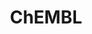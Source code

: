 ---
bigquery: https://console.cloud.google.com/bigquery?p=patents-public-data&d=ebi_chembl&page=dataset
citation: '"The ChEMBL database in 2017." Anna Gaulton, Anne Hersey, Michał Nowotka,
  A Patrícia Bento, Jon Chambers, David Mendez, Prudence Mutowo, Francis Atkinson,
  Louisa J Bellis, Elena Cibrián-Uhalte, Mark Davies, Nathan Dedman, Anneli Karlsson,
  María Paula Magariños, John P Overington, George Papadatos, Ines Smit, Andrew R
  Leach Nucleic acids Research (2017) 45 (Database Issue), D945-D954'
contributors: European Bioinformatics Institute
cost: None
description: ChEMBL Data is a manually curated database of small molecules used in
  drug discovery, including information about existing patented drugs.
documentation: 'schema: https://www.ebi.ac.uk/chembl/db_schema


  '
last_edit: 04/08/2022, 09:44:06
location: https://console.cloud.google.com/marketplace/product/google_patents_public_datasets/chembl
maintained_by: EMBL-EBI, an outstation of European Molecular Biology Laboratory
related_publications: '

  ChEMBL: towards direct deposition of bioassay data.


  Mendez D, Gaulton A, Bento AP, Chambers J, De Veij M, Félix E, Magariños MP, Mosquera
  JF, Mutowo P, Nowotka M, Gordillo-Marañón M, Hunter F, Junco L, Mugumbate G, Rodriguez-Lopez
  M, Atkinson F, Bosc N, Radoux CJ, Segura-Cabrera A, Hersey A, Leach AR.


  — Nucleic Acids Res. 2019; 47(D1):D930-D940. doi: 10.1093/nar/gky1075

  '
schema_fields:
- accession
- standard_flag
- standard_value
- patent_id
- organism
- source
- structure_type
- parameter_value
- protein_class_synonym
- cellosaurus_id
- curated_by
- therapeutic_flag
- status
- abstract
- patent_use_code
- normal_range_min
- prediction_method
- selectivity_comment
- helm_notation
- applicant_full_name
- l5
- hba
- first_page
- l2
- mec_id
- relationship_type
- biocomp_id
- result_flag
- site_id
- withdrawn_flag
- research_stem
- actsm_id
- rgid
- name
- aspect
- substrate_record_id
- withdrawn_country
- src_description
- doc_id
- compsyn_id
- approval_date
- targcomp_id
- src_assay_id
- standard_relation
- assay_desc
- warning_class
- full_molformula
- chirality
- assay_param_id
- sitecomp_id
- num_ro5_violations
- cell_source_tissue
- updated_by
- molecular_mechanism
- l1
- mechanism_of_action
- molecule_type
- mol_irac_id
- assay_strain
- class_level
- alert_set_id
- tbl
- doc_type
- orig_description
- comp_class_id
- num_lipinski_ro5_violations
- cx_logd
- value
- go_id
- num_alerts
- standard_inchi
- tax_id
- curation_comment
- binding_site_comment
- who_name
- component_type
- uo_units
- ass_cls_map_id
- parent_molregno
- bao_format
- topical
- domain_type
- polymer_flag
- domain_description
- drugind_id
- ref_id
- smid
- tid_fixed
- ddd_value
- warning_type
- co_stem_id
- stem_class
- normal_range_max
- drug_record_id
- stem
- level5
- component_id
- class_type
- sei
- previous_company
- hrac_code
- tid
- prod_pat_id
- ref_type
- max_phase
- standard_text_value
- alert_id
- withdrawn_class
- cell_ontology_id
- l6
- aidx
- comp_go_id
- parent_id
- activity_comment
- issue
- title
- pubmed_id
- db_version
- mol_frac_id
- level3
- sequence_md5sum
- predbind_id
- heavy_atoms
- acd_logp
- doi
- withdrawn_year
- last_page
- level2
- level1_description
- assay_category
- units
- ddd_units
- withdrawn_reason
- action_type
- bao_id
- version
- protclasssyn_id
- chembl_id
- src_id
- prodrug
- parameter_type
- activity_id
- mw_monoisotopic
- direct_interaction
- first_approval
- dosage_form
- route
- max_phase_for_ind
- pathway_id
- bto_id
- confidence
- ap_id
- subgroup
- as_id
- psa
- cx_most_bpka
- variant_id
- cpd_str_alert_id
- cell_source_organism
- downgraded
- acd_most_bpka
- delist_flag
- ddd_admr
- published_type
- assay_id
- text_value
- annotation
- assay_source
- potential_duplicate
- le
- met_conversion
- last_active
- assay_tissue
- cidx
- aromatic_rings
- upper_value
- publication_number
- smarts
- parenteral
- db_source
- mol_hrac_id
- submission_date
- volume
- nda_type
- mc_organism
- comments
- res_stem_id
- label
- lle
- domain_name
- protein_class_desc
- efo_term
- usan_stem_id
- activity_count
- level2_description
- formulation_id
- product_id
- related_tid
- molsyn_id
- inorganic_flag
- who_extra
- isoform
- ro3_pass
- description
- cx_logp
- active_molregno
- country
- assay_cell_type
- alogp
- patent_no
- definition
- homologue
- start_position
- mesh_heading
- hbd
- l7
- frac_code
- updated_on
- component_synonym
- bei
- synonyms
- enzyme_name
- indref_id
- met_id
- mesh_id
- source_domain_id
- job_id
- published_value
- l3
- hbd_lipinski
- canonical_smiles
- cell_description
- targrel_id
- assay_tax_id
- journal
- acd_logd
- creation_date
- relationship_desc
- authors
- mecref_id
- indication_class
- domain_id
- frac_class_id
- site_name
- idx
- published_units
- enzyme_tid
- ad_type
- warnref_id
- set_name
- assay_organism
- innovator_company
- l4
- assay_class_id
- pchembl_value
- mc_target_accession
- cl_lincs_id
- hba_lipinski
- parent_type
- toid
- assay_subcellular_fraction
- src_compound_id
- caloha_id
- mutation
- disease_efficacy
- level1
- stat
- record_id
- metabolite_record_id
- log_id
- data_validity_comment
- type
- metref_id
- l8
- entity_id
- rtb
- company
- relation
- standard_type
- efo_id
- syn_type
- level3_description
- oral
- entity_type
- ingredient
- ridx
- irac_code
- site_residues
- active_ingredient
- drug_product_flag
- warning_country
- irac_class_id
- priority
- year
- molregno
- standard_inchi_key
- black_box_warning
- published_relation
- atc_code
- hrac_class_id
- ddd_id
- usan_year
- uberon_id
- cell_id
- usan_stem
- clo_id
- std_act_id
- acd_most_apka
- strength
- mc_tax_id
- assay_test_type
- cx_most_apka
- mol_atc_id
- natural_product
- mechanism_comment
- first_in_class
- pathway_key
- standard_upper_value
- warning_year
- compound_name
- oc_id
- standard_units
- mc_target_name
- molfile
- warning_description
- path
- cell_name
- end_position
- confidence_score
- ddd_comment
- relationship
- short_name
- full_mwt
- tissue_id
- protein_class_id
- dosed_ingredient
- alert_name
- target_type
- pref_name
- target_desc
- warning_id
- assay_type
- ref_url
- parent_go_id
- usan_stem_definition
- qed_weighted
- sequence
- chebi_par_id
- usan_substem
- target_mapping
- major_class
- qudt_units
- cell_source_tax_id
- mc_target_type
- src_short_name
- met_comment
- species_group_flag
- level4
- availability_type
- mw_freebase
- compound_key
- bao_endpoint
- molecular_species
- patent_expire_date
- compd_id
- drug_substance_flag
- level4_description
- trade_name
shortname: chembl
tags:
- biotechnology
- health
- chemical
- bioinformatics
- medical
terms_of_use: CC BY-SA 3.0
title: ChEMBL
uuid: e232a192-965c-4ec9-904c-155b6dfe56c5
---